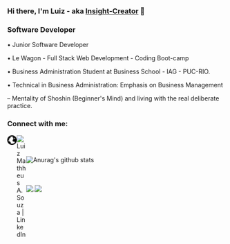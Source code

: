 ### Hi there, I'm Luiz - aka [Insight-Creator][website] 👋

### Software Developer

• Junior Software Developer

• Le Wagon - Full Stack Web Development - Coding Boot-camp

• Business Administration Student at Business School - IAG - PUC-RIO.

• Technical in Business Administration: Emphasis on Business Management

– Mentality of Shoshin (Beginner's Mind) and living with the real deliberate practice.

### Connect with me:

[<img align="left" alt="insight-creator.com" width="22px" src="https://raw.githubusercontent.com/iconic/open-iconic/master/svg/globe.svg" />][website]
[<img align="left" alt="Luiz Mathheus A. Souza | LinkedIn" width="22px" src="https://cdn.jsdelivr.net/npm/simple-icons@v3/icons/linkedin.svg" />][linkedin]

<br>
<br>

![Anurag's github stats](https://github-readme-stats.vercel.app/api?username=Insight-Creator&show_icons=true&theme=dark&count_private=true)


<br>
<br>

<a href="https://github.com/Insight-Creator/github-readme-stats">
  <img align="center" src="https://github-readme-stats.vercel.app/api/pin/?username=Insight-Creator&repo=opendax" />
</a>
<a href="https://github.com/Insight-Creator/convoychat">
  <img align="center" src="https://github-readme-stats.vercel.app/api/pin/?username=Insight-Creator&repo=peatio" />
</a>

[website]: https://insight-creator.github.io/dev-profile/
[linkedin]: https://www.linkedin.com/in/luiz-affonsosouza/
